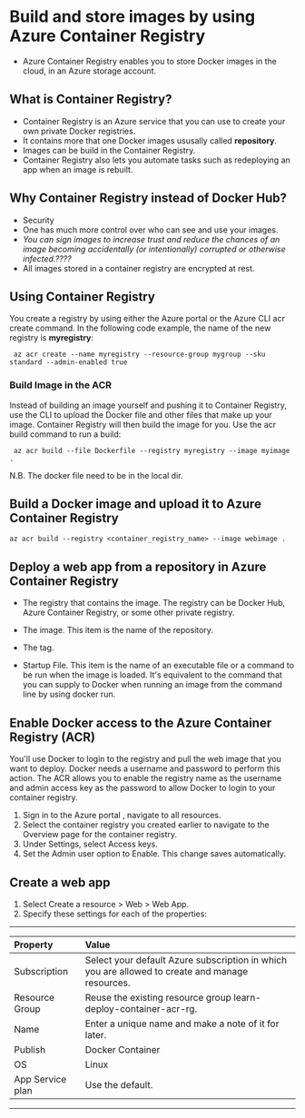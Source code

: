 # Build and store images by using Azure Container Registry

- Azure Container Registry enables you to store Docker images in the cloud, in an Azure storage account.

## What is Container Registry?

- Container Registry is an Azure service that you can use to create your own private Docker registries. 
- It contains more that one Docker images ususally called **repository**.
- Images can be build in the Container Registry.
- Container Registry also lets you automate tasks such as redeploying an app when an image is rebuilt.

## Why Container Registry instead of Docker Hub?

- Security
- One has much more control over who can see and use your images.
- *You can sign images to increase trust and reduce the chances of an image becoming accidentally (or intentionally) corrupted or otherwise infected.????*
- All images stored in a container registry are encrypted at rest.

## Using Container Registry

You create a registry by using either the Azure portal or the Azure CLI acr create command. In the following code example, the name of the new registry is **myregistry**:

``` az acr create --name myregistry --resource-group mygroup --sku standard --admin-enabled true```

### Build Image in the ACR

Instead of building an image yourself and pushing it to Container Registry, use the CLI to upload the Docker file and other files that make up your image. Container Registry will then build the image for you. Use the acr build command to run a build:

``` az acr build --file Dockerfile --registry myregistry --image myimage .```

N.B. The docker file need to be in the local dir.

## Build a Docker image and upload it to Azure Container Registry

```az acr build --registry <container_registry_name> --image webimage .```

## Deploy a web app from a repository in Azure Container Registry

- The registry that contains the image. The registry can be Docker Hub, Azure Container Registry, or some other private registry.

- The image. This item is the name of the repository.
- The tag. 
- Startup File. This item is the name of an executable file or a command to be run when the image is loaded. It's equivalent to the command that you can supply to Docker when running an image from the command line by using docker run.

## Enable Docker access to the Azure Container Registry (ACR)

You'll use Docker to login to the registry and pull the web image that you want to deploy. Docker needs a username and password to perform this action. The ACR allows you to enable the registry name as the username and admin access key as the password to allow Docker to login to your container registry.

1. Sign in to the Azure portal , navigate to all resources.
2. Select the container registry you created earlier to navigate to the Overview page for the container registry.
3. Under Settings, select Access keys.
4. Set the Admin user option to Enable. This change saves automatically.

## Create a web app

1. Select Create a resource > Web > Web App.
2. Specify these settings for each of the properties:
___
| Property  |  Value |
|:---|:---|
|  Subscription | Select your default Azure subscription in which you are allowed to create and manage resources.  |
| Resource Group | Reuse the existing resource group learn-deploy-container-acr-rg.  |
| Name  | Enter a unique name and make a note of it for later.  |
| Publish  | Docker Container  |
| OS  |  Linux |
|App Service plan |Use the default.|
___	
	
	
	
	
	
